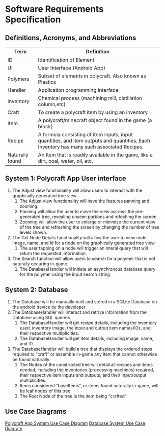 # Software Requirements Specification #
## Definitions, Acronyms, and Abbreviations ##
| Term      |  Definition                                                |
| --------- | ---------------------------------------------------------- |
| ID        | Identification of Element                                  |
| UI        | User Interface (Android App)                               |
| Polymers  | Subset of elements in polycraft. Also known as Plastics    |
| Handler   | Application programming interface                          |
| Inventory | Chemical process (machining mill, distillation column,etc) |
| Craft     | To create a polycraft item by using an inventory           |
| Item      | A polycraft/minecraft object found in the game (a block)   |  
| Recipe | A formula consisting of item inputs, input quantities, and item outputs and quantities. Each Inventory has many such associated Recipes. |
| Naturally found | An Item that is readily available in the game, like a dirt, coal, water, oil, etc. |

## System 1: Polycraft App User interface ##
1. The Adjust view functionality will allow users to interact with the graphically generated tree view
    1. The Adjust view functionality will have the features panning and zooming.
    2. Panning will allow the user to move the view accross the pre-generated tree, revealing unseen portions and refeshing the screen.
    3. Zooming will allow the user to enlarge or minimize the current view of the tree and refreshing the screen by changing the number of tree levels shown.
2. The Get Node Details functionality will allow the user to view node image, name, and Id for a node on the graphically generated tree view.
    1. The user tapping on a node will trigger an interal query that will return the requested information.
3. The Search function will allow users to search for a polymer that is not naturally occuring in-game. 
    1. The DatabaseHandler will initiate an asynchronous database query for the polymer using the input search string

## System 2: Database ## 
1. The Database will be manually built and stored in a SQLite Database on the android device by the developer
2. The DatabaseHandler will interact and retrive information from the Database using SQL queries
	1. The DatabaseHandler will get recipe details, including the inventory used, inventory image, the input and output item names/IDs, and their respective multiplicities.
	2. The DatabaseHandler will get item details, including image, name, and ID.
3. The DatabaseHandler will build a tree that displays the ordered steps required to "craft" or assemble in-game any item that cannot otherwise be found naturally.
	1. The Nodes of the constructed tree will detail all recipes and items needed, including the inventories (processing machines) required, their respective item inputs and outputs, and their input/output multiplicities.
	2. Items considered "baseItems", or items found naturally in-game, will be leaf nodes of this tree
	3. The Root Node of the tree is the item being "crafted"

## Use Case Diagrams ##
[Polycraft App System Use Case Diagram](Diagrams/UseCasePolycraftApp.png)
[Database System Use Case Diagram](Diagrams/UseCaseDatabaseSystem.png)

